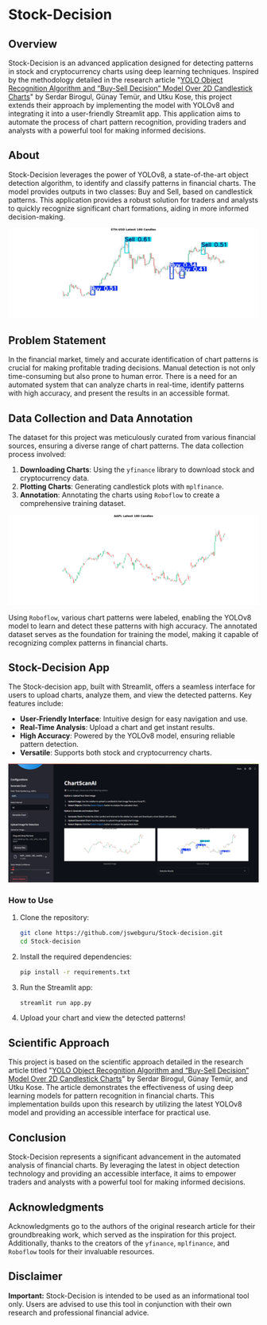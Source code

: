 # Stock-Decision

## Overview
Stock-Decision is an advanced application designed for detecting patterns in stock and cryptocurrency charts using deep learning techniques. Inspired by the methodology detailed in the research article "[YOLO Object Recognition Algorithm and “Buy-Sell Decision” Model Over 2D Candlestick Charts](https://ieeexplore.ieee.org/document/9092995)" by Serdar Birogul, Günay Temür, and Utku Kose, this project extends their approach by implementing the model with YOLOv8 and integrating it into a user-friendly Streamlit app. This application aims to automate the process of chart pattern recognition, providing traders and analysts with a powerful tool for making informed decisions.

## About
Stock-Decision leverages the power of YOLOv8, a state-of-the-art object detection algorithm, to identify and classify patterns in financial charts. The model provides outputs in two classes: Buy and Sell, based on candlestick patterns. This application provides a robust solution for traders and analysts to quickly recognize significant chart formations, aiding in more informed decision-making.

![Output Chart](images/out3.jpg)

## Problem Statement
In the financial market, timely and accurate identification of chart patterns is crucial for making profitable trading decisions. Manual detection is not only time-consuming but also prone to human error. There is a need for an automated system that can analyze charts in real-time, identify patterns with high accuracy, and present the results in an accessible format.

## Data Collection and Data Annotation
The dataset for this project was meticulously curated from various financial sources, ensuring a diverse range of chart patterns. The data collection process involved:
1. **Downloading Charts**: Using the `yfinance` library to download stock and cryptocurrency data.
2. **Plotting Charts**: Generating candlestick plots with `mplfinance`.
3. **Annotation**: Annotating the charts using `Roboflow` to create a comprehensive training dataset.

![Sample Chart](images/AAPL_latest_180_candles.png)

Using `Roboflow`, various chart patterns were labeled, enabling the YOLOv8 model to learn and detect these patterns with high accuracy. The annotated dataset serves as the foundation for training the model, making it capable of recognizing complex patterns in financial charts.

## Stock-Decision App
The Stock-decision app, built with Streamlit, offers a seamless interface for users to upload charts, analyze them, and view the detected patterns. Key features include:
- **User-Friendly Interface**: Intuitive design for easy navigation and use.
- **Real-Time Analysis**: Upload a chart and get instant results.
- **High Accuracy**: Powered by the YOLOv8 model, ensuring reliable pattern detection.
- **Versatile**: Supports both stock and cryptocurrency charts.

![Stock-Decision App](images/app.png)

### How to Use
1. Clone the repository:
    ```bash
    git clone https://github.com/jswebguru/Stock-decision.git
    cd Stock-decision
    ```
2. Install the required dependencies:
    ```bash
    pip install -r requirements.txt
    ```
3. Run the Streamlit app:
    ```bash
    streamlit run app.py
    ```
4. Upload your chart and view the detected patterns!

## Scientific Approach
This project is based on the scientific approach detailed in the research article titled "[YOLO Object Recognition Algorithm and “Buy-Sell Decision” Model Over 2D Candlestick Charts](https://ieeexplore.ieee.org/document/9092995)" by Serdar Birogul, Günay Temür, and Utku Kose. The article demonstrates the effectiveness of using deep learning models for pattern recognition in financial charts. This implementation builds upon this research by utilizing the latest YOLOv8 model and providing an accessible interface for practical use.

## Conclusion
Stock-Decision represents a significant advancement in the automated analysis of financial charts. By leveraging the latest in object detection technology and providing an accessible interface, it aims to empower traders and analysts with a powerful tool for making informed decisions.

## Acknowledgments
Acknowledgments go to the authors of the original research article for their groundbreaking work, which served as the inspiration for this project. Additionally, thanks to the creators of the `yfinance`, `mplfinance`, and `Roboflow` tools for their invaluable resources. 

## Disclaimer
**Important:** Stock-Decision is intended to be used as an informational tool only. Users are advised to use this tool in conjunction with their own research and professional financial advice.
